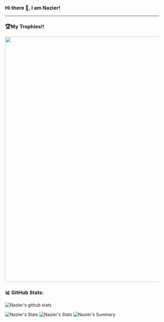 ### Hi there 👋, I am Nazier!
***


### 🏆My Trophies!!
<a href="https://github.com/ryo-ma/github-profile-trophy">
  <img width=800 src="https://github-profile-trophy.vercel.app/?username=NazierC&column=8&theme=onedark&no-frame=true&no-bg=true"/>
</a>

### 📊 GitHub Stats:
![Nazier's github stats](https://github-readme-stats.vercel.app/api?username=NazierH&theme=radical&show_icons=true&count_private=true)
  
 
![Nazier's Stats](https://github-profile-summary-cards.vercel.app/api/cards/repos-per-language?username=NazierH&theme=solarized_dark)
![Nazier's Stats](https://github-profile-summary-cards.vercel.app/api/cards/most-commit-language?username=NazierH&theme=solarized_dark)
![Nazier's Summary](https://github-profile-summary-cards.vercel.app/api/cards/profile-details?username=NazierH&theme=solarized_dark)

